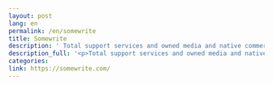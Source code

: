 ```yaml
---
layout: post
lang: en
permalink: /en/somewrite
title: Somewrite
description: ' Total support services and owned media and native commercial network development and administration. '
description_full: '<p>Total support services and owned media and native commercial network development and administration.</p>'
categories: 
link: https://somewrite.com/
---
```

